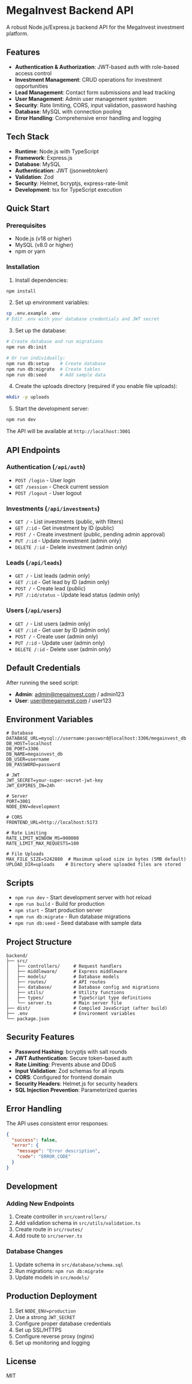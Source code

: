 # MegaInvest Backend API

A robust Node.js/Express.js backend API for the MegaInvest investment platform.

## Features

- **Authentication & Authorization**: JWT-based auth with role-based access control
- **Investment Management**: CRUD operations for investment opportunities
- **Lead Management**: Contact form submissions and lead tracking
- **User Management**: Admin user management system
- **Security**: Rate limiting, CORS, input validation, password hashing
- **Database**: MySQL with connection pooling
- **Error Handling**: Comprehensive error handling and logging

## Tech Stack

- **Runtime**: Node.js with TypeScript
- **Framework**: Express.js
- **Database**: MySQL
- **Authentication**: JWT (jsonwebtoken)
- **Validation**: Zod
- **Security**: Helmet, bcryptjs, express-rate-limit
- **Development**: tsx for TypeScript execution

## Quick Start

### Prerequisites

- Node.js (v18 or higher)
- MySQL (v8.0 or higher)
- npm or yarn

### Installation

1. Install dependencies:
```bash
npm install
```

2. Set up environment variables:
```bash
cp .env.example .env
# Edit .env with your database credentials and JWT secret
```

3. Set up the database:
```bash
# Create database and run migrations
npm run db:init

# Or run individually:
npm run db:setup    # Create database
npm run db:migrate  # Create tables
npm run db:seed     # Add sample data
```

4. Create the uploads directory (required if you enable file uploads):
```bash
mkdir -p uploads
```

5. Start the development server:
```bash
npm run dev
```

The API will be available at `http://localhost:3001`

## API Endpoints

### Authentication (`/api/auth`)
- `POST /login` - User login
- `GET /session` - Check current session
- `POST /logout` - User logout

### Investments (`/api/investments`)
- `GET /` - List investments (public, with filters)
- `GET /:id` - Get investment by ID (public)
- `POST /` - Create investment (public, pending admin approval)
- `PUT /:id` - Update investment (admin only)
- `DELETE /:id` - Delete investment (admin only)

### Leads (`/api/leads`)
- `GET /` - List leads (admin only)
- `GET /:id` - Get lead by ID (admin only)
- `POST /` - Create lead (public)
- `PUT /:id/status` - Update lead status (admin only)

### Users (`/api/users`)
- `GET /` - List users (admin only)
- `GET /:id` - Get user by ID (admin only)
- `POST /` - Create user (admin only)
- `PUT /:id` - Update user (admin only)
- `DELETE /:id` - Delete user (admin only)

## Default Credentials

After running the seed script:
- **Admin**: admin@megainvest.com / admin123
- **User**: user@megainvest.com / user123

## Environment Variables

```env
# Database
DATABASE_URL=mysql://username:password@localhost:3306/megainvest_db
DB_HOST=localhost
DB_PORT=3306
DB_NAME=megainvest_db
DB_USER=username
DB_PASSWORD=password

# JWT
JWT_SECRET=your-super-secret-jwt-key
JWT_EXPIRES_IN=24h

# Server
PORT=3001
NODE_ENV=development

# CORS
FRONTEND_URL=http://localhost:5173

# Rate Limiting
RATE_LIMIT_WINDOW_MS=900000
RATE_LIMIT_MAX_REQUESTS=100

# File Uploads
MAX_FILE_SIZE=5242880  # Maximum upload size in bytes (5MB default)
UPLOAD_DIR=uploads    # Directory where uploaded files are stored
```

## Scripts

- `npm run dev` - Start development server with hot reload
- `npm run build` - Build for production
- `npm start` - Start production server
- `npm run db:migrate` - Run database migrations
- `npm run db:seed` - Seed database with sample data

## Project Structure

```
backend/
├── src/
│   ├── controllers/     # Request handlers
│   ├── middleware/      # Express middleware
│   ├── models/          # Database models
│   ├── routes/          # API routes
│   ├── database/        # Database config and migrations
│   ├── utils/           # Utility functions
│   ├── types/           # TypeScript type definitions
│   └── server.ts        # Main server file
├── dist/                # Compiled JavaScript (after build)
├── .env                 # Environment variables
└── package.json
```

## Security Features

- **Password Hashing**: bcryptjs with salt rounds
- **JWT Authentication**: Secure token-based auth
- **Rate Limiting**: Prevents abuse and DDoS
- **Input Validation**: Zod schemas for all inputs
- **CORS**: Configured for frontend domain
- **Security Headers**: Helmet.js for security headers
- **SQL Injection Prevention**: Parameterized queries

## Error Handling

The API uses consistent error responses:

```json
{
  "success": false,
  "error": {
    "message": "Error description",
    "code": "ERROR_CODE"
  }
}
```

## Development

### Adding New Endpoints

1. Create controller in `src/controllers/`
2. Add validation schema in `src/utils/validation.ts`
3. Create route in `src/routes/`
4. Add route to `src/server.ts`

### Database Changes

1. Update schema in `src/database/schema.sql`
2. Run migrations: `npm run db:migrate`
3. Update models in `src/models/`

## Production Deployment

1. Set `NODE_ENV=production`
2. Use a strong `JWT_SECRET`
3. Configure proper database credentials
4. Set up SSL/HTTPS
5. Configure reverse proxy (nginx)
6. Set up monitoring and logging

## License

MIT
